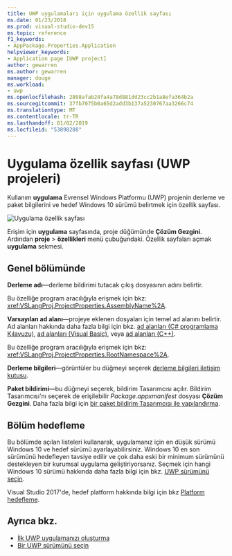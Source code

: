 ```yaml
---
title: UWP uygulamaları için uygulama özellik sayfası
ms.date: 01/23/2018
ms.prod: visual-studio-dev15
ms.topic: reference
f1_keywords:
- AppPackage.Properties.Application
helpviewer_keywords:
- Application page [UWP project]
author: gewarren
ms.author: gewarren
manager: douge
ms.workload:
- uwp
ms.openlocfilehash: 2808afab24fa4a78d881dd23cc2b1a8efa364b2a
ms.sourcegitcommit: 37fb7075b0a65d2add3b137a5230767aa3266c74
ms.translationtype: MT
ms.contentlocale: tr-TR
ms.lasthandoff: 01/02/2019
ms.locfileid: "53898288"
---
```

# <a name="application-property-page-uwp-projects"></a>Uygulama özellik sayfası (UWP projeleri)

Kullanım **uygulama** Evrensel Windows Platformu (UWP) projenin derleme ve paket bilgilerini ve hedef Windows 10 sürümü belirtmek için özellik sayfası.

![Uygulama özellik sayfası](media/application-page-uwp.png)

Erişim için **uygulama** sayfasında, proje düğümünde **Çözüm Gezgini**. Ardından **proje** > **özellikleri** menü çubuğundaki. Özellik sayfaları açmak **uygulama** sekmesi.

## <a name="general-section"></a>Genel bölümünde

**Derleme adı**&mdash;derleme bildirimi tutacak çıkış dosyasının adını belirtir.

Bu özelliğe program aracılığıyla erişmek için bkz: <xref:VSLangProj.ProjectProperties.AssemblyName%2A>.

**Varsayılan ad alanı**&mdash;projeye eklenen dosyaları için temel ad alanını belirtir. Ad alanları hakkında daha fazla bilgi için bkz. [ad alanları (C# programlama Kılavuzu)](/dotnet/csharp/programming-guide/namespaces/), [ad alanları (Visual Basic)](/dotnet/visual-basic/programming-guide/program-structure/namespaces), veya [ad alanları (C++)](/cpp/cpp/namespaces-cpp).

Bu özelliğe program aracılığıyla erişmek için bkz: <xref:VSLangProj.ProjectProperties.RootNamespace%2A>.

**Derleme bilgileri**&mdash;görüntüler bu düğmeyi seçerek [derleme bilgileri iletişim kutusu](../../ide/reference/assembly-information-dialog-box.md).

**Paket bildirimi**&mdash;bu düğmeyi seçerek, bildirim Tasarımcısı açılır. Bildirim Tasarımcısı'nı seçerek de erişilebilir _Package.appxmanifest_ dosyası **Çözüm Gezgini**. Daha fazla bilgi için [bir paket bildirim Tasarımcısı ile yapılandırma](/windows/uwp/packaging/packaging-uwp-apps#configure-an-app-package).

## <a name="targeting-section"></a>Bölüm hedefleme

Bu bölümde açılan listeleri kullanarak, uygulamanız için en düşük sürümü Windows 10 ve hedef sürümü ayarlayabilirsiniz. Windows 10 en son sürümünü hedefleyen tavsiye edilir ve çok daha eski bir minimum sürümünü destekleyen bir kurumsal uygulama geliştiriyorsanız. Seçmek için hangi Windows 10 sürümü hakkında daha fazla bilgi için bkz. [UWP sürümünü seçin](/windows/uwp/updates-and-versions/choose-a-uwp-version).

Visual Studio 2017'de, hedef platform hakkında bilgi için bkz [Platform hedefleme](/visualstudio/productinfo/vs2017-compatibility-vs#platform-targeting).

## <a name="see-also"></a>Ayrıca bkz.

- [İlk UWP uygulamanızı oluşturma](/windows/uwp/get-started/your-first-app)
- [Bir UWP sürümünü seçin](/windows/uwp/updates-and-versions/choose-a-uwp-version)
